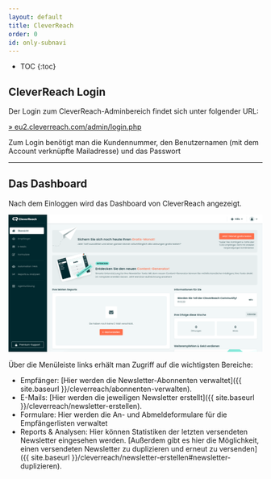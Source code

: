 ```yaml
---
layout: default
title: CleverReach
order: 0
id: only-subnavi
---
```


* TOC
{:toc}

## CleverReach Login

Der Login zum CleverReach-Adminbereich findet sich unter folgender URL:

[» eu2.cleverreach.com/admin/login.php](https://eu2.cleverreach.com/admin/login.php)

Zum Login benötigt man die Kundennummer, den Benutzernamen (mit dem Account verknüpfte Mailadresse) und das Passwort

---

## Das Dashboard

Nach dem Einloggen wird das Dashboard von CleverReach angezeigt. 

![alt text](dashboard-screen.png "Screen des CleverReach-Dashboards")

Über die Menüleiste links erhält man Zugriff auf die wichtigsten Bereiche:

* Empfänger: [Hier werden die Newsletter-Abonnenten verwaltet]({{ site.baseurl }}/cleverreach/abonnenten-verwalten).
* E-Mails: [Hier werden die jeweiligen Newsletter erstellt]({{ site.baseurl }}/cleverreach/newsletter-erstellen).
* Formulare: Hier werden die An- und Abmeldeformulare für die Empfängerlisten verwaltet
* Reports & Analysen: Hier können Statistiken der letzten versendeten Newsletter eingesehen werden. [Außerdem gibt es hier die Möglichkeit, einen versendeten Newsletter zu duplizieren und erneut zu versenden]({{ site.baseurl }}/cleverreach/newsletter-erstellen#newsletter-duplizieren).